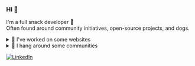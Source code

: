 ### Hi 👋

I'm a full snack developer 🍔  
Often found around community initiatives, open-source projects, and dogs.

<!--
**cseas/cseas** is a ✨ _special_ ✨ repository because its `README.md` (this file) appears on your GitHub profile.

Here are some ideas to get you started:

-  I’m currently learning ...
- 👯 I’m looking to collaborate on ...
- 🤔 I’m looking for help with ...
- 💬 Ask me about ...
- 📫 How to reach me: ...
- 😄 Pronouns: ...
- ⚡ Fun fact: ...
-->

<details>
  <summary>🔭 I've worked on some websites</summary>
  
|Project|Type|Role|
|-|-|-|
|[Hazel UI](https://hazel-ui.github.io/hazel-ui)|Design system|Lead developer|
|[Hazel UI](https://hazel-ui.github.io/)|Docs|Lead developer|
|[Personal](https://www.absingh.com/)|Blog|Lead developer|
|[GLUG MVIT](https://blog.glugmvit.com/)|Blog|Lead developer|
|[LEO](https://leomvit.com/)|Blog|Lead developer|
|[GLUG MVIT](https://glugmvit.com/)|Community|DevOps|
|[Mozilla India](https://mozillaindia.org/)|Community|Mentor|
|[GWOC](https://gwoc.glugmvit.com/)|Event|Architect|
|[Realkredit Danmark](https://rd.dk/)|Commercial|Frontend developer|
|[Boligværktøjet](https://danskebank.dk/bolig/)|Commercial|Frontend developer|
|[TalentFore](https://tfprogress.netlify.app/)|Commercial|Frontend developer|
</details>

<details>
  <summary>🌱 I hang around some communities</summary>
  
- https://community.mozilla.org/en/groups/mozilla-karnataka-blr/ [Professionals]
- https://community.mozilla.org/en/groups/mozilla-reps/?view=people [Professionals]
- https://t.me/codeshack [Students]
- https://studentambassadors.microsoft.com/ [Students]
</details>

[![LinkedIn](https://img.shields.io/badge/linkedin-%230077B5.svg?&style=for-the-badge&logo=linkedin&logoColor=white)](https://www.linkedin.com/in/thatniceman/)
